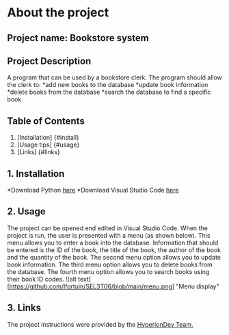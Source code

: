 # About the project
## Project name: Bookstore system

## Project Description 
A program that can be used by a bookstore clerk. The program should allow the clerk to:
*add new books to the database
*update book information
*delete books from the database
*search the database to find a specific book

## Table of Contents
1. [Installation] {#install}
2. [Usage tips] {#usage} 
3. [Links] {#links}

<a name="install"></a>
## 1. Installation
*Download Python [here](https://www.python.org/downloads/)
*Download Visual Studio Code [here](https://code.visualstudio.com/download)

<a name="usage"></a>
## 2. Usage
The project can be opened end edited in Visual Studio Code. When the project is run, the user is presented with a menu (as shown below). 
This menu allows you to enter a book into the database. Information that should be entered is the ID of the book, the title of the book, the author of the book and the quantity of the book. The second menu option allows you to update book information. The third menu option allows you to delete books from the database. The fourth menu option allows you to search books using their book ID codes. 
![alt text][https://github.com/lfortuin/SEL3T06/blob/main/menu.png] "Menu display"

<a name="links"></a>
## 3. Links
The project instructions were provided by the [HyperionDev Team.](https://www.hyperiondev.com/) 
